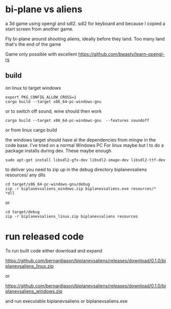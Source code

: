 # bi-plane vs aliens

a 3d game using opengl and sdl2. sdl2 for keyboard and because I copied a start screen from another game.

Fly bi-plane around shooting aliens, ideally before they land. Too many land that's the end of the game

Game only possible with excellent https://github.com/bwasty/learn-opengl-rs 

## build
on linux to target windows
```
export PKG_CONFIG_ALLOW_CROSS=1
cargo build --target x86_64-pc-windows-gnu
```

or to switch off sound, wine should then work
```
cargo build --target x86_64-pc-windows-gnu  --features soundoff
```

or from linux
cargo build

the windows target should have al the dependencies from mingw in the code base. I've tried on a normal Windows PC
For linux maybe but I to do a package installs during dev. These maybe enough
```
sudo apt-get install libsdl2-gfx-dev libsdl2-image-dev libsdl2-ttf-dev
```

to deliver you need to zip up in the debug directory
biplanevsaliens
resources/
any dlls

```
cd target/x86_64-pc-windows-gnu/debug
zip -r biplanevsaliens_windows.zip biplanevsaliens.exe resources/* *dll
```

or
```
cd target/debug
zip -r biplanevsaliens_linux.zip biplanevsaliens resources
```

# run released code
To run built code either download and expand

https://github.com/bernardjason/biplanevsaliens/releases/download/0.1.0/biplanevsaliens_linux.zip

or

https://github.com/bernardjason/biplanevsaliens/releases/download/0.1.0/biplanevsaliens_windows.zip

and run executable biplanevsaliens or biplanevsaliens.exe

